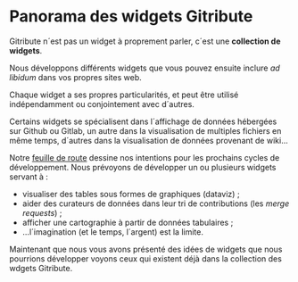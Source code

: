 
# Panorama des widgets Gitribute

Gitribute n´est pas un widget à proprement parler, c´est une **collection de widgets**.

Nous développons différents widgets que vous pouvez ensuite inclure _ad libidum_ dans vos propres sites web.

Chaque widget a ses propres particularités, et peut être utilisé indépendamment ou conjointement avec d´autres.

Certains widgets se spécialisent dans l´affichage de données hébergées sur Github ou Gitlab, un autre dans la visualisation de multiples fichiers en même temps, d´autres dans la visualisation de données provenant de wiki...

Notre [feuille de route](/software) dessine nos intentions pour les prochains cycles de développement. Nous prévoyons de développer un ou plusieurs widgets servant à :

- visualiser des tables sous formes de graphiques (dataviz) ;
- aider des curateurs de données dans leur tri de contributions (les _merge requests_) ;
- afficher une cartographie à partir de données tabulaires ; 
- ...l´imagination (et le temps, l´argent) est la limite.

Maintenant que nous vous avons présenté des idées de widgets que nous pourrions développer voyons ceux qui existent déjà dans la collection des wdgets Gitribute.
